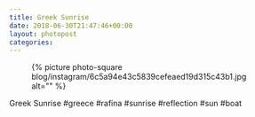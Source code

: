 ```yaml
---
title: Greek Sunrise
date: 2018-06-30T21:47:46+00:00
layout: photopost
categories:
---
```


<figure class="photo photo--square">
  {% picture photo-square blog/instagram/6c5a94e43c5839cefeaed19d315c43b1.jpg alt="" %}
</figure>

Greek Sunrise
#greece #rafina #sunrise #reflection #sun #boat
